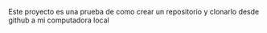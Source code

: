 Este proyecto es una prueba de como crear un repositorio y clonarlo desde github  a mi computadora local 
